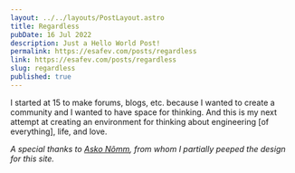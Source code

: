 ```yaml
---
layout: ../../layouts/PostLayout.astro 
title: Regardless
pubDate: 16 Jul 2022
description: Just a Hello World Post!
permalink: https://esafev.com/posts/regardless
link: https://esafev.com/posts/regardless
slug: regardless
published: true
---
```


I started at 15 to make forums, blogs, etc. because I wanted to create a community and I wanted to have space for thinking. And this is my next attempt at creating an environment for thinking about engineering [of everything], life, and love.

_A special thanks to [Asko Nõmm](https://ano.ee/), from whom I partially peeped the design for this site._
